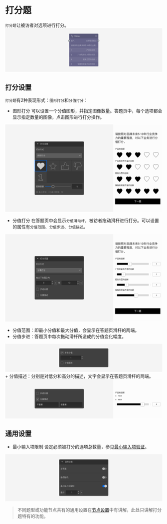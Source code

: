 ```index

```

```tag

```

```summary

```
# 打分题

`打分题`让被访者对选项进行打分。
<img src='../../assets/snapshots/node/rating/node.png'>

## 打分设置

`打分题`有2种表现形式：`图形打分`和`分值打分`：

+ 图形打分
可以设置一个分值图形，并指定图像数量。答题页中，每个选项都会显示指定数量的图像，点击图形进行打分操作。
<img src='../../assets/snapshots/nodes/rating/section.png'>

+ 分值打分
在答题页中会显示`分值滑动杆`，被访者拖动滑杆进行打分。可以设置的属性有`分值范围`、`分值步进`、`分值描述`。
<img src='../../assets/snapshots/nodes/slider/section.png'>

  + 分值范围：即最小分值和最大分值，会显示在答题页滑杆的两端。
  + 分值步进：答题页中每次拖动滑杆所造成的分值变化幅度。
<img src='../../assets/snapshots/nodes/slider/step.png'>
  + 分值描述：分别是对低分和高分的描述，文字会显示在答题页滑杆的两端。
<img src='../../assets/snapshots/nodes/slider/label.png'>

## 通用设置

+ 最小输入项限制
设定必须被打分的选项总数量，参见[最小输入项验证](../node-setting/common.md#最小输入项限制)。
<img src='../../assets/snapshots/nodes/rating/common.png'>

> 不同题型或功能节点共有的通用设置在[节点设置](../node-setting/concept.md)中有讲解，此处只讲解打分题特有的功能。
